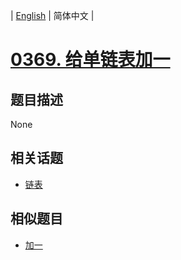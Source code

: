 
| [English](README_EN.md) | 简体中文 |
# [0369. 给单链表加一](https://leetcode-cn.com/problems/plus-one-linked-list/)
## 题目描述
None
## 相关话题
- [链表](https://leetcode-cn.com/tag/linked-list)
## 相似题目
- [加一](../plus-one/README.md)
